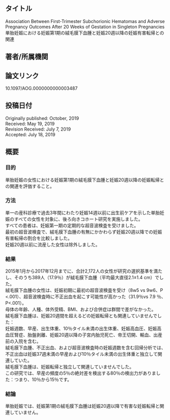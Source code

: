 ## タイトル
Association Between First-Trimester Subchorionic Hematomas and Adverse Pregnancy Outcomes After 20 Weeks of Gestation in Singleton Pregnancies  
単胎妊娠における妊娠第1期の絨毛膜下血腫と妊娠20週以降の妊娠有害転帰との関連

## 著者/所属機関

## 論文リンク
10.1097/AOG.0000000000003487

## 投稿日付
Originally published: October, 2019  
Received: May 19, 2019  
Revision Received: July 7, 2019  
Accepted: July 18, 2019

## 概要
### 目的
単胎妊娠の女性における妊娠第1期の絨毛膜下血腫と妊娠20週以降の妊娠転帰との関連を評価すること。

### 方法
単一の産科診療で過去3年間にわたり妊娠14週以前に出生前ケアを示した単胎妊娠のすべての女性を対象に、後ろ向きコホート研究を実施しました。  
すべての患者は、妊娠第一期の定期的な超音波検査を受けました。  
最初の超音波検査で、絨毛膜下血腫の有無にかかわらず妊娠20週以降での妊娠有害転帰の割合を比較しました。  
妊娠20週以前に流産した女性は除外しました。

### 結果
2015年1月から2017年12月までに、合計2,172人の女性が研究の選択基準を満たし、そのうち389人（17.9％）が絨毛膜下血腫（平均最大直径2.1±1.4 cm）でした。  
絨毛膜下血腫の女性は、妊娠初期に最初の超音波検査を受け（8w5 vs 9w6、P <.001）、超音波検査時に不正出血を起こす可能性が高かった（31.9％vs 7.9 ％、P<.001）。  
母体の年齢、人種、体外受精、BMI、および合併症は群間で差がなかった。  
絨毛膜下血腫は、妊娠20週間を超えるどの妊娠転帰とも関連していませんでした：  
妊娠週数、早産、出生体重、10％タイル未満の出生体重、妊娠高血圧、妊娠高血圧腎症、胎盤剥離、妊娠20週以降の子宮内胎児死亡、帝王切開、輸血、出産前の入院を含む。  
絨毛膜下血腫、不正出血、および超音波検査時の妊娠週数を含む回帰分析では、不正出血は妊娠37週未満の早産および10％タイル未満の出生体重と独立して関連していた。  
絨毛膜下血腫は、妊娠転帰と独立して関連していませんでした。  
この研究では、早産の頻度の5％の絶対差を検出する80％の検出力がありました：つまり、10％から15％です。

### 結論
単胎妊娠では、妊娠第1期の絨毛膜下血腫は妊娠20週以降で有害な妊娠転帰と関連していません。
